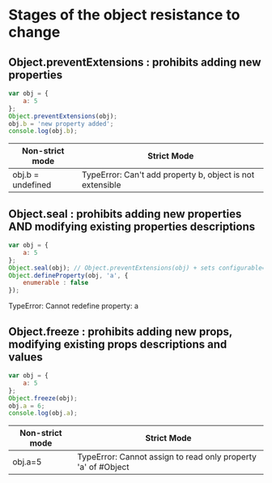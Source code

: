 # Stages of the object resistance to change
## Object.preventExtensions : prohibits adding new properties
```javascript
var obj = {
    a: 5
};
Object.preventExtensions(obj);
obj.b = 'new property added';
console.log(obj.b);
```
| Non-strict mode  | Strict Mode |
| ------------- | ------------- |
| obj.b = undefined  | TypeError: Can't add property b, object is not extensible  |

## Object.seal : prohibits adding new properties AND modifying existing properties descriptions
```javascript
var obj = {
    a: 5
};
Object.seal(obj); // Object.preventExtensions(obj) + sets configurable=false for all own properties
Object.defineProperty(obj, 'a', {
    enumerable : false
});
```
TypeError: Cannot redefine property: a

## Object.freeze : prohibits adding new props, modifying existing props descriptions and values
```javascript
var obj = {
    a: 5
};
Object.freeze(obj);
obj.a = 6;
console.log(obj.a);
```
| Non-strict mode  | Strict Mode |
| ------------- | ------------- |
| obj.a=5  | TypeError: Cannot assign to read only property 'a' of #Object  |
